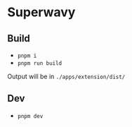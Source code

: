 # Superwavy

## Build

- `pnpm i`
- `pnpm run build`

Output will be in `./apps/extension/dist/`

## Dev

- `pnpm dev`

